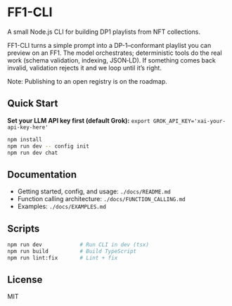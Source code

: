 # FF1-CLI

A small Node.js CLI for building DP1 playlists from NFT collections.

FF1-CLI turns a simple prompt into a DP-1–conformant playlist you can preview on an FF1. The model orchestrates; deterministic tools do the real work (schema validation, indexing, JSON‑LD). If something comes back invalid, validation rejects it and we loop until it’s right.

Note: Publishing to an open registry is on the roadmap.

## Quick Start

**Set your LLM API key first (default Grok):** `export GROK_API_KEY='xai-your-api-key-here'`

```bash
npm install
npm run dev -- config init
npm run dev chat
```

## Documentation

- Getting started, config, and usage: `./docs/README.md`
- Function calling architecture: `./docs/FUNCTION_CALLING.md`
- Examples: `./docs/EXAMPLES.md`

## Scripts

```bash
npm run dev            # Run CLI in dev (tsx)
npm run build          # Build TypeScript
npm run lint:fix       # Lint + fix
```

## License

MIT
